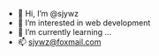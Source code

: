 - 👋 Hi, I’m @sjywz
- 👀 I’m interested in web development
- 🌱 I’m currently learning ...
- 📫 sjywz@foxmail.com

<!---
sjywz/sjywz is a ✨ special ✨ repository because its `README.md` (this file) appears on your GitHub profile.
You can click the Preview link to take a look at your changes.
--->
